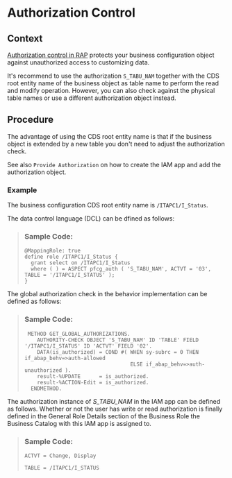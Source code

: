 <!-- loio1503a525e32447e9b62c9a45fd263315 -->

# Authorization Control



<a name="loio1503a525e32447e9b62c9a45fd263315__section_k1c_jhg_4vb"/>

## Context

[Authorization control in RAP](https://help.sap.com/docs/BTP/923180ddb98240829d935862025004d6/375a8124b22948688ac1c55297868d06.html) protects your business configuration object against unauthorized access to customizing data.

It's recommend to use the authorization `S_TABU_NAM` together with the CDS root entity name of the business object as table name to perform the read and modify operation. However, you can also check against the physical table names or use a different authorization object instead.



<a name="loio1503a525e32447e9b62c9a45fd263315__section_chy_dsr_gxb"/>

## Procedure

The advantage of using the CDS root entity name is that if the business object is extended by a new table you don't need to adjust the authorization check.

See also `Provide Authorization` on how to create the IAM app and add the authorization object.



### Example

The business configuration CDS root entity name is `/ITAPC1/I_Status`.

The data control language \(DCL\) can be dfined as follows:

> ### Sample Code:  
> ```
> @MappingRole: true
> define role /ITAPC1/I_Status {
>   grant select on /ITAPC1/I_Status
>   where ( ) = ASPECT pfcg_auth ( 'S_TABU_NAM', ACTVT = '03', TABLE = '/ITAPC1/I_STATUS' );
> }
> ```

The global authorization check in the behavior implementation can be defined as follows:

> ### Sample Code:  
> ```
>  METHOD GET_GLOBAL_AUTHORIZATIONS.
>     AUTHORITY-CHECK OBJECT 'S_TABU_NAM' ID 'TABLE' FIELD '/ITAPC1/I_STATUS' ID 'ACTVT' FIELD '02'.
>     DATA(is_authorized) = COND #( WHEN sy-subrc = 0 THEN if_abap_behv=>auth-allowed
>                                   ELSE if_abap_behv=>auth-unauthorized ).
>     result-%UPDATE      = is_authorized.
>     result-%ACTION-Edit = is_authorized.
>   ENDMETHOD.
> ```

The authorization instance of *S\_TABU\_NAM* in the IAM app can be defined as follows. Whether or not the user has write or read authorization is finally defined in the General Role Details section of the Business Role the Business Catalog with this IAM app is assigned to.

> ### Sample Code:  
> ```
> ACTVT = Change, Display
> 
> TABLE = /ITAPC1/I_STATUS
> ```

